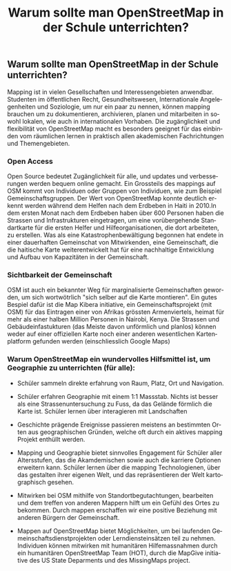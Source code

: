 ﻿---
layout: doc
permalink: /de/intro/whyteach
lang: de
title: Warum sollte man OpenStreetMap in der Schule unterrichten?
category: intro
cover: "yes"
weight: 5
published: true
---

## Warum sollte man OpenStreetMap in der Schule unterrichten?

Mapping ist in vielen Gesellschaften und Interessengebieten anwendbar. Studenten im öffentlichen Recht, Gesundheitswesen, Internationale Angelegenheiten und Soziologie, um nur ein paar zu nennen,
können mapping brauchen um zu dokumentieren, archivieren, planen und mitarbeiten in sowohl lokalen, wie auch in internationalen Vorhaben. Die zugänglichkeit und flexibilität von OpenStreetMap
macht es besonders geeignet für das einbinden vom räumlichen lernen in praktisch allen akademischen Fachrichtungen und Themengebieten.

### Open Access

Open Source bedeutet Zugänglichkeit für alle, und updates und verbesserungen werden bequem online gemacht. Ein Grossteils des mappings auf OSM kommt von Individuen oder Gruppen von Individuen, 
wie zum Beispiel Gemeinschaftsgruppen. Der Wert von OpenStreetMap konnte deutlich erkennt werden während dem Helfen nach dem Erdbeben in Haiti in 2010.In dem ersten Monat nach dem Erdbeben haben über
600 Personen haben die Strassen und Infrastrukturen eingetragen, um eine vorübergehende Standartkarte für die ersten Helfer und Hilfeorganisationen, die dort arbeiteten, zu erstellen.
Was als eine Katastrophenbewältigung begonnen hat endete in einer dauerhaften Gemeinschat von Mitwirkenden, eine Gemeinschaft, die die haitische Karte weiterentwickelt hat für eine nachhaltige
Entwicklung und Aufbau von Kapazitäten in der Gemeinschaft.

### Sichtbarkeit der Gemeinschaft

OSM ist auch ein bekannter Weg für marginalisierte Gemeinschaften geworden, um sich wortwötrlich "sich selber auf die Karte montieren". Ein gutes Bespiel dafür ist die Map Kibera initiative,
ein Gemeinschaftsprojekt (mit OSM) für das Eintragen einer von Afrikas grössten Armenviertels, heimat für mehr als einer halben Million Personen in Nairobi, Kenya. Die Strassen und
Gebäudeinfastukturen (das Meiste davon unförmlich und planlos) können weder auf einer offiziellen Karte noch einer anderen wesentlichen Kartenplatform gefunden werden (einschliesslich Google Maps)

### Warum OpenStreetMap ein wundervolles Hilfsmittel ist, um Geographie zu unterrichten (für alle):

- Schüler sammeln direkte erfahrung von Raum, Platz, Ort und Navigation.
- Schüler erfahren Geographie mit einem 1:1 Massstab. Nichts ist besser als eine Strassenuntersuchung zu Fuss, da das Gelände förmlich die Karte ist. Schüler lernen über interagieren mit Landschaften

- Geschichte prägende Ereignisse passieren meistens an bestimmten Orten aus geographischen Gründen, welche oft durch ein aktives mapping Projekt enthüllt werden.

- Mapping und Geographie bietet sinnvolles Engagement für Schüler aller Altersstufen, das die Akamdemischen sowie auch die karriere Optionen erweitern kann. Schüler lernen über die mapping Technologienen, über das gestalten ihrer eigenen Welt, und das repräsentieren der Welt kartographisch gesehen.

- Mitwirken bei OSM mithilfe von Standortbegutachtungen, bearbeiten und dem treffen von anderen Mappern hilft um ein Gefühl des Ortes zu bekommen. Durch mappen erschaffen wir eine positive Beziehung mit anderen Bürgern der Gemeinschaft.

- Mappen auf OpenStreetMap bietet Möglichkeiten, um bei laufenden Gemeinschaftsdienstprojekten oder Lerndiensteinsätzen teil zu nehmen. Individuen können mitwirken mit humanitären Hilfemassnahmen durch ein humanitären OpenStreetMap Team (HOT), durch die MapGive initiative des US State Deparments und des MissingMaps project.